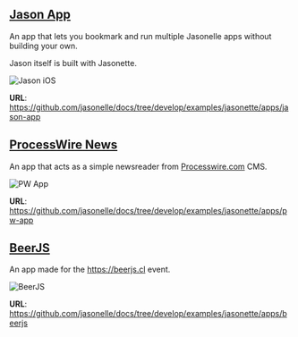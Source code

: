## [Jason App](https://github.com/jasonelle/docs/tree/develop/examples/jasonette/apps/jason-app)

An app that lets you bookmark and run multiple Jasonelle apps without building your own.

Jason itself is built with Jasonette.

![Jason iOS](https://raw.githubusercontent.com/jasonelle/docs/develop/examples/jasonette/apps/jason-app/images/jason-ios.gif ':size=300')


**URL**: https://github.com/jasonelle/docs/tree/develop/examples/jasonette/apps/jason-app

## [ProcessWire News](https://github.com/jasonelle/docs/tree/develop/examples/jasonette/apps/pw-app)

An app that acts as a simple newsreader from [Processwire.com](https://processwire.com) CMS.

![PW App](https://raw.githubusercontent.com/jasonelle/docs/develop/examples/jasonette/apps/pw-app/img/1.jpg ':size=300')

**URL**: https://github.com/jasonelle/docs/tree/develop/examples/jasonette/apps/pw-app

## [BeerJS](https://github.com/jasonelle/docs/tree/develop/examples/jasonette/apps/beerjs)

An app made for the https://beerjs.cl event.

![BeerJS](https://raw.githubusercontent.com/jasonelle/docs/develop/examples/jasonette/apps/beerjs/img/screenshot.gif ':size=300')

**URL**: https://github.com/jasonelle/docs/tree/develop/examples/jasonette/apps/beerjs